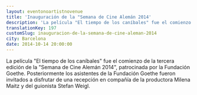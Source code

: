 ```yaml
---
layout: eventonoartistnovenue
title: 'Inauguración de la "Semana de Cine Alemán 2014'
description: 'La película "El tiempo de los caníbales" fue el comienzo de la tercera edición de la "Semana de Cine Alemán 2014", organizada por la Filmoteca de Catalunya y patrocinada por la Fundación Goethe.'
translationKey: 197
customSlug: inauguracion-de-la-semana-de-cine-aleman-2014
city: Barcelona
date: 2014-10-14 20:00:00
---
```


La película "El tiempo de los caníbales" fue el comienzo de la tercera edición de la "Semana de Cine Alemán 2014", patrocinada por la Fundación Goethe. Posteriormente los asistentes de la Fundación Goethe fueron invitados a disfrutar de una recepción en compañía de la productora Milena Maitz y del guionista Stefan Weigl.
